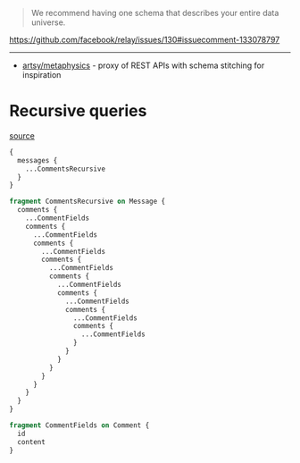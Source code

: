 > We recommend having one schema that describes your entire data universe.

https://github.com/facebook/relay/issues/130#issuecomment-133078797

---

- [artsy/metaphysics](https://github.com/artsy/metaphysics) - proxy of REST APIs with schema stitching for inspiration

# Recursive queries

[source](https://github.com/facebook/graphql/issues/91#issuecomment-254895093)

```graphql
{
  messages {
    ...CommentsRecursive
  }
}

fragment CommentsRecursive on Message {
  comments {
    ...CommentFields
    comments {
      ...CommentFields
      comments {
        ...CommentFields
        comments {
          ...CommentFields
          comments {
            ...CommentFields
            comments {
              ...CommentFields
              comments {
                ...CommentFields
                comments {
                  ...CommentFields
                }
              }
            }
          }
        }
      }
    }
  }
}

fragment CommentFields on Comment {
  id
  content
}
```
